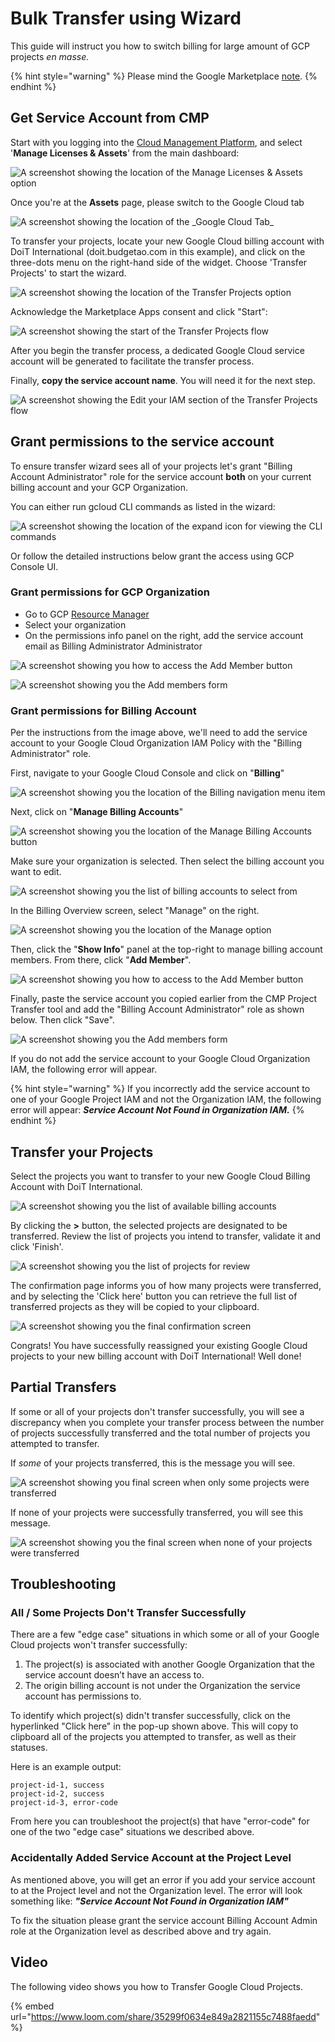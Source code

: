 # Bulk Transfer using Wizard

This guide will instruct you how to switch billing for large amount of GCP projects _en masse._

{% hint style="warning" %}
Please mind the Google Marketplace [note](./).
{% endhint %}

## Get Service Account from CMP

Start with you logging into the [Cloud Management Platform](https://app.doit-intl.com), and select '**Manage Licenses & Assets**' from the main dashboard:

![A screenshot showing the location of the Manage Licenses & Assets option](../../.gitbook/assets/transfer-projects.png)

Once you're at the **Assets** page, please switch to the Google Cloud tab

![A screenshot showing the location of the \_Google Cloud Tab\_](../../.gitbook/assets/google-cloud-tab.png)

To transfer your projects, locate your new Google Cloud billing account with DoiT International (doit.budgetao.com in this example), and click on the three-dots menu on the right-hand side of the widget. Choose 'Transfer Projects' to start the wizard.

![A screenshot showing the location of the Transfer Projects option](<../../.gitbook/assets/transfer-projects1 (1) (1) (1).png>)

Acknowledge the Marketplace Apps consent and click "Start":

![A screenshot showing the start of the Transfer Projects flow](../../.gitbook/assets/transfer-gcp.png)

After you begin the transfer process, a dedicated Google Cloud service account will be generated to facilitate the transfer process.

Finally, **copy the service account name**. You will need it for the next step.

![A screenshot showing the Edit your IAM section of the Transfer Projects flow](../../.gitbook/assets/transfer-projects3.png)

## Grant permissions to the service account

To ensure transfer wizard sees all of your projects let's grant "Billing Account Administrator" role for the service account **both** on your current billing account and your GCP Organization.

You can either run gcloud CLI commands as listed in the wizard:

![A screenshot showing the location of the expand icon for viewing the CLI commands](<../../.gitbook/assets/image (58) (1).png>)

Or follow the detailed instructions below grant the access using GCP Console UI.

### Grant permissions for GCP Organization

* Go to GCP [Resource Manager](https://console.cloud.google.com/cloud-resource-manager)
* Select your organization
* On the permissions info panel on the right, add the service account email as Billing Administrator Administrator

![A screenshot showing you how to access the Add Member button](<../../.gitbook/assets/image (55).png>)

![A screenshot showing you the Add members form](<../../.gitbook/assets/image (57) (1).png>)

### Grant permissions for Billing Account

Per the instructions from the image above, we'll need to add the service account to your Google Cloud Organization IAM Policy with the "Billing Administrator" role.

First, navigate to your Google Cloud Console and click on "**Billing**"

![A screenshot showing you the location of the Billing navigation menu item](../../.gitbook/assets/screen-shot-2021-02-12-at-11.28.16-am.png)

Next, click on "**Manage Billing Accounts**"

![A screenshot showing you the location of the Manage Billing Accounts button](../../.gitbook/assets/screen-shot-2021-02-12-at-11.28.26-am.png)

Make sure your organization is selected. Then select the billing account you want to edit.

![A screenshot showing you the list of billing accounts to select from](../../.gitbook/assets/step3.jpg)

In the Billing Overview screen, select "Manage" on the right.

![A screenshot showing you the location of the Manage option](../../.gitbook/assets/screen-shot-2021-02-12-at-11.29.23-am.png)

Then, click the "**Show Info**" panel at the top-right to manage billing account members. From there, click "**Add Member**".

![A screenshot showing you how to access to the Add Member button](../../.gitbook/assets/add-member-project-transfer.jpg)

Finally, paste the service account you copied earlier from the CMP Project Transfer tool and add the "Billing Account Administrator" role as shown below. Then click "Save".

![A screenshot showing you the Add members form](<../../.gitbook/assets/image (56).png>)

If you do not add the service account to your Google Cloud Organization IAM, the following error will appear.

{% hint style="warning" %}
If you incorrectly add the service account to one of your Google Project IAM and not the Organization IAM, the following error will appear: _**Service Account Not Found in Organization IAM.**_
{% endhint %}

## Transfer your Projects

Select the projects you want to transfer to your new Google Cloud Billing Account with DoiT International.

![A screenshot showing you the list of available billing accounts](../../.gitbook/assets/transfer-projects6.png)

By clicking the **>** button, the selected projects are designated to be transferred. Review the list of projects you intend to transfer, validate it and click 'Finish'.

![A screenshot showing you the list of projects for review](../../.gitbook/assets/transfer-projects7.png)

The confirmation page informs you of how many projects were transferred, and by selecting the 'Click here' button you can retrieve the full list of transferred projects as they will be copied to your clipboard.

![A screenshot showing you the final confirmation screen](../../.gitbook/assets/transfer-projects8.png)

Congrats! You have successfully reassigned your existing Google Cloud projects to your new billing account with DoiT International! Well done!

## Partial Transfers

If some or all of your projects don't transfer successfully, you will see a discrepancy when you complete your transfer process between the number of projects successfully transferred and the total number of projects you attempted to transfer.

If _some_ of your projects transferred, this is the message you will see.

![A screenshot showing you final screen when only some projects were transferred](<../../.gitbook/assets/screen-shot-2020-09-10-at-16.14.00-1- (1) (1).png>)

If none of your projects were successfully transferred, you will see this message.

![A screenshot showing you the final screen when none of your projects were transferred](../../.gitbook/assets/screen-shot-2020-09-10-at-16.10.34-1-.png)

## **Troubleshooting**

### All / Some Projects Don't Transfer Successfully

There are a few "edge case" situations in which some or all of your Google Cloud projects won't transfer successfully:

1. The project(s) is associated with another Google Organization that the service account doesn’t have an access to.
2. The origin billing account is not under the Organization the service account has permissions to.

To identify which project(s) didn't transfer successfully, click on the hyperlinked "Click here" in the pop-up shown above. This will copy to clipboard all of the projects you attempted to transfer, as well as their statuses.

Here is an example output:

```text
project-id-1, success
project-id-2, success
project-id-3, error-code
```

From here you can troubleshoot the project(s) that have "error-code" for one of the two "edge case" situations we described above.

### Accidentally Added Service Account at the Project Level

As mentioned above, you will get an error if you add your service account to at the Project level and not the Organization level. The error will look something like: _**"Service Account Not Found in Organization IAM"**_

To fix the situation please grant the service account Billing Account Admin role at the Organization level as described above and try again.

## Video

The following video shows you how to Transfer Google Cloud Projects.

{% embed url="https://www.loom.com/share/35299f0634e849a2821155c7488faedd" %}
